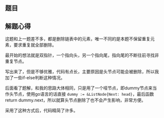 ## 题目



## 解题心得

这题和上一题差不多，都是删除链表中的元素，唯一不同的是本题不保留重复元素，要求重复就全部删除。

最开始的想法就是双指针，一个指向头，另一个指向尾，指向尾的不断往前寻找非重复节点。

写出来了，但是不够优雅，代码有点长，主要原因是头节点可能会被删除，所以我加了一些if-else判断这种情况。

后面看了题解，和我的思路大体相同，只是用了一个哑节点，即dummy节点来当作头节点，使用go语言的话直接 ```dummy := &ListNode{Next: head}```，最后函数return dummy.next，所以就算头节点删除了也不会产生影响，非常方便。

采用了这种方式后，代码精简了许多。

